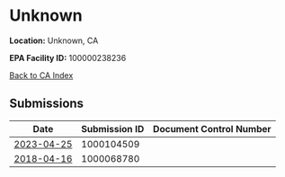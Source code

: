# Unknown

**Location:** Unknown, CA

**EPA Facility ID:** 100000238236

[Back to CA Index](../../index.md)

## Submissions

| Date | Submission ID | Document Control Number |
|------|--------------|-------------------------|
| [2023-04-25](submissions/1000104509.md) | 1000104509 |  |
| [2018-04-16](submissions/1000068780.md) | 1000068780 |  |
